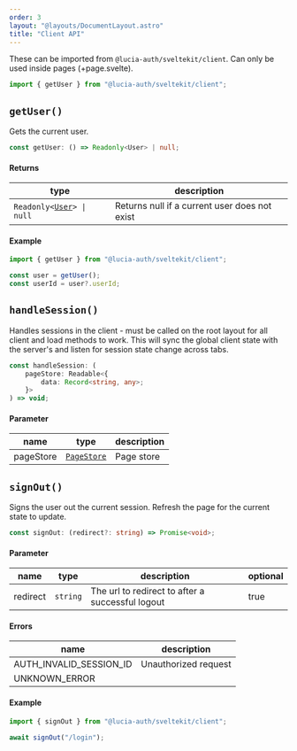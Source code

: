 ```yaml
---
order: 3
layout: "@layouts/DocumentLayout.astro"
title: "Client API"
---
```


These can be imported from `@lucia-auth/sveltekit/client`. Can only be used inside pages (+page.svelte).

```ts
import { getUser } from "@lucia-auth/sveltekit/client";
```

## `getUser()`

Gets the current user.

```ts
const getUser: () => Readonly<User> | null;
```

#### Returns

| type                                                              | description                                   |
| ----------------------------------------------------------------- | --------------------------------------------- |
| `Readonly<`[`User`](/reference/types/lucia-types#user)`> \| null` | Returns null if a current user does not exist |

#### Example

```ts
import { getUser } from "@lucia-auth/sveltekit/client";

const user = getUser();
const userId = user?.userId;
```

## `handleSession()`

Handles sessions in the client - must be called on the root layout for all client and load methods to work. This will sync the global client state with the server's and listen for session state change across tabs.

```ts
const handleSession: (
	pageStore: Readable<{
		data: Record<string, any>;
	}>
) => void;
```

#### Parameter

| name      | type            | description |
| --------- | --------------- | ----------- |
| pageStore | [`PageStore`]() | Page store  |

## `signOut()`

Signs the user out the current session. Refresh the page for the current state to update.

```ts
const signOut: (redirect?: string) => Promise<void>;
```

#### Parameter

| name     | type     | description                                      | optional |
| -------- | -------- | ------------------------------------------------ | -------- |
| redirect | `string` | The url to redirect to after a successful logout | true     |

#### Errors

| name                    | description          |
| ----------------------- | -------------------- |
| AUTH_INVALID_SESSION_ID | Unauthorized request |
| UNKNOWN_ERROR           |                      |

#### Example

```ts
import { signOut } from "@lucia-auth/sveltekit/client";

await signOut("/login");
```
